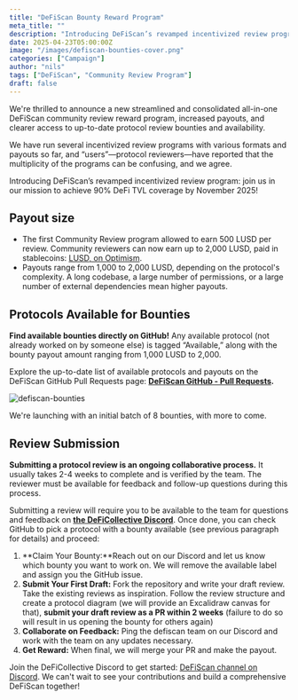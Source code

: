 ```yaml
---
title: "DeFiScan Bounty Reward Program"
meta_title: ""
description: "Introducing DeFiScan’s revamped incentivized review program: join us in our mission to achieve 90% DeFi TVL coverage by November 2025!"
date: 2025-04-23T05:00:00Z
image: "/images/defiscan-bounties-cover.png"
categories: ["Campaign"]
author: "nils"
tags: ["DeFiScan", "Community Review Program"]
draft: false
---
```


We're thrilled to announce a new streamlined and consolidated all-in-one DeFiScan community review reward program, increased payouts, and clearer access to up-to-date protocol review bounties and availability.

We have run several incentivized review programs with various formats and payouts so far, and “users”—protocol reviewers—have reported that the multiplicity of the programs can be confusing, and we agree. 

Introducing DeFiScan’s revamped incentivized review program: join us in our mission to achieve 90% DeFi TVL coverage by November 2025!

## Payout size

* The first Community Review program allowed to earn 500 LUSD per review. Community reviewers can now earn up to 2,000 LUSD, paid in stablecoins: [LUSD, on Optimism](https://optimistic.etherscan.io/token/0xc40f949f8a4e094d1b49a23ea9241d289b7b2819).
* Payouts range from 1,000 to 2,000 LUSD, depending on the protocol's complexity. A long codebase, a large number of permissions, or a large number of external dependencies mean higher payouts.

## Protocols Available for Bounties

**Find available bounties directly on GitHub!** Any available protocol (not already worked on by someone else) is tagged “Available,” along with the bounty payout amount ranging from 1,000 LUSD to 2,000.

Explore the up-to-date list of available protocols and payouts on the DeFiScan GitHub Pull Requests page: **[DeFiScan GitHub - Pull Requests](https://github.com/deficollective/defiscan/pull).**

![defiscan-bounties](https://github.com/deficollective/deficollective.github.io/blob/main/assets/images/defiscan-bounties.png)

We're launching with an initial batch of 8 bounties, with more to come.


## Review Submission

**Submitting a protocol review is an ongoing collaborative process.** It usually takes 2-4 weeks to complete and is verified by the team. The reviewer must be available for feedback and follow-up questions during this process. 

Submitting a review will require you to be available to the team for questions and feedback on **[the DeFiCollective Discord](https://discord.gg/zpDT7eeWv4)**. Once done, you can check GitHub to pick a protocol with a bounty available (see previous paragraph for details) and proceed:

1. **Claim Your Bounty:**Reach out on our Discord and let us know which bounty you want to work on. We will remove the available label and assign you the GitHub issue.
2. **Submit Your First Draft:** Fork the repository and write your draft review. Take the existing reviews as inspiration. Follow the review structure and create a protocol diagram (we will provide an Excalidraw canvas for that), **submit your draft review as a PR within 2 weeks** (failure to do so will result in us opening the bounty for others again)
3. **Collaborate on Feedback:** Ping the defiscan team on our Discord and work with the team on any updates necessary.
4. **Get Reward:** When final, we will merge your PR and make the payout.

Join the DeFiCollective Discord to get started:  [DeFiScan channel on Discord](https://discord.gg/7RKxSJvvXM). We can't wait to see your contributions and build a comprehensive DeFiScan together!
